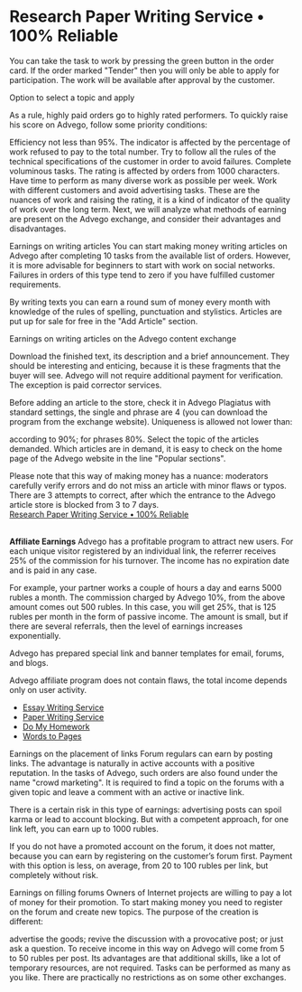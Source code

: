 <h1>Research Paper Writing Service • 100% Reliable</h1>

You can take the task to work by pressing the green button in the order card. If the order marked "Tender" then you will only be able to apply for participation. The work will be available after approval by the customer.

Option to select a topic and apply

As a rule, highly paid orders go to highly rated performers. To quickly raise his score on Advego, follow some priority conditions:

Efficiency not less than 95%. The indicator is affected by the percentage of work refused to pay to the total number. Try to follow all the rules of the technical specifications of the customer in order to avoid failures.
Complete voluminous tasks. The rating is affected by orders from 1000 characters.
Have time to perform as many diverse work as possible per week.
Work with different customers and avoid advertising tasks.
These are the nuances of work and raising the rating, it is a kind of indicator of the quality of work over the long term. Next, we will analyze what methods of earning are present on the Advego exchange, and consider their advantages and disadvantages.

Earnings on writing articles
You can start making money writing articles on Advego after completing 10 tasks from the available list of orders. However, it is more advisable for beginners to start with work on social networks. Failures in orders of this type tend to zero if you have fulfilled customer requirements.

By writing texts you can earn a round sum of money every month with knowledge of the rules of spelling, punctuation and stylistics. Articles are put up for sale for free in the "Add Article" section.

Earnings on writing articles on the Advego content exchange

Download the finished text, its description and a brief announcement. They should be interesting and enticing, because it is these fragments that the buyer will see. Advego will not require additional payment for verification. The exception is paid corrector services.

Before adding an article to the store, check it in Advego Plagiatus with standard settings, the single and phrase are 4 (you can download the program from the exchange website). Uniqueness is allowed not lower than:

according to 90%;
for phrases 80%.
Select the topic of the articles demanded. Which articles are in demand, it is easy to check on the home page of the Advego website in the line "Popular sections".

Please note that this way of making money has a nuance: moderators carefully verify errors and do not miss an article with minor flaws or typos. There are 3 attempts to correct, after which the entrance to the Advego article store is blocked from 3 to 7 days.
<br/>
<a href="https://www.essayhave.com/research-paper-writing-service.html">Research Paper Writing Service • 100% Reliable</a>

<br/>
<b>Affiliate Earnings</b>
Advego has a profitable program to attract new users. For each unique visitor registered by an individual link, the referrer receives 25% of the commission for his turnover. The income has no expiration date and is paid in any case.

For example, your partner works a couple of hours a day and earns 5000 rubles a month. The commission charged by Advego 10%, from the above amount comes out 500 rubles. In this case, you will get 25%, that is 125 rubles per month in the form of passive income. The amount is small, but if there are several referrals, then the level of earnings increases exponentially.

Advego has prepared special link and banner templates for email, forums, and blogs.

Advego affiliate program does not contain flaws, the total income depends only on user activity.
<ul>
	<li><a href="https://github.com/faustjonson2/hubson2/blob/master/wrs.md">Essay Writing Service</a></li>
	<li><a href="https://github.com/faustjonson2/hubson2/blob/master/pws.md">Paper Writing Service</a></li>
	<li><a href="https://github.com/faustjonson2/hubson2/blob/master/dmh.md">Do My Homework</a></li>
	<li><a href="https://github.com/faustjonson2/hubson2/blob/master/words-to-pages.md">Words to Pages</a></li>
</ul>

Earnings on the placement of links
Forum regulars can earn by posting links. The advantage is naturally in active accounts with a positive reputation. In the tasks of Advego, such orders are also found under the name "crowd marketing". It is required to find a topic on the forums with a given topic and leave a comment with an active or inactive link.

There is a certain risk in this type of earnings: advertising posts can spoil karma or lead to account blocking. But with a competent approach, for one link left, you can earn up to 1000 rubles.

If you do not have a promoted account on the forum, it does not matter, because you can earn by registering on the customer’s forum first. Payment with this option is less, on average, from 20 to 100 rubles per link, but completely without risk.

Earnings on filling forums
Owners of Internet projects are willing to pay a lot of money for their promotion. To start making money you need to register on the forum and create new topics. The purpose of the creation is different:

advertise the goods;
revive the discussion with a provocative post;
or just ask a question.
To receive income in this way on Advego will come from 5 to 50 rubles per post. Its advantages are that additional skills, like a lot of temporary resources, are not required. Tasks can be performed as many as you like. There are practically no restrictions as on some other exchanges.


